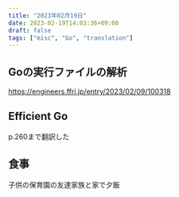 ```yaml
---
title: "2023年02月19日"
date: 2023-02-19T14:03:36+09:00
draft: false
tags: ["misc", "Go", "translation"]
---
```


## Goの実行ファイルの解析

<https://engineers.ffri.jp/entry/2023/02/09/100318>

## Efficient Go

p.260まで翻訳した

## 食事

子供の保育園の友達家族と家で夕飯
